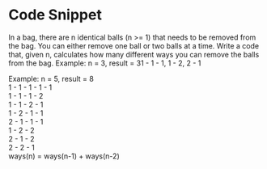 # Code Snippet

In a bag, there are n identical balls (n >= 1) that needs to be removed from the bag. You can either remove one ball or two balls at a time. Write a code that, given n, calculates how many different ways you can remove the balls from the bag. Example: n = 3, result = 31 - 1 - 1, 1 - 2, 2 - 1

Example:
n = 5, result = 8\
1 - 1 - 1 - 1 - 1\
1 - 1 - 1 - 2\
1 - 1 - 2 - 1\
1 - 2 - 1 - 1\
2 - 1 - 1 - 1\
1 - 2 - 2\
2 - 1 - 2\
2 - 2 - 1\
ways(n) = ways(n-1) + ways(n-2)
